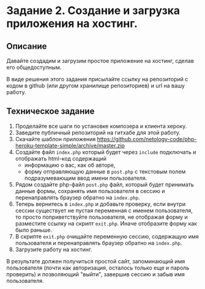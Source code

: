 # Задание 2.  Создание и загрузка приложения на хостинг.  

## Описание

Давайте создадим и загрузим простое приложение на хостинг, сделав его общедоступным.   

В виде решения этого задания присылайте ссылку на репозиторий с кодом в github 
(или другом хранилище репозиториев) и url на вашу работу. 

## Техническое задание
1. Проделайте все шаги по установке композера и клиента хероку. 
1. Заведите публичный репозиторий на гитхабе для этой работу.
1. Скачайте шаблон приложения https://github.com/netology-code/php-heroku-template-simple/archive/master.zip 
1. Создайте файл `index.php` который будет через `include` подключать и отображать html-код содержащий
    * информацию о вас, как об авторе, 
    * форму отправляющую данные в `post.php` с текстовым полем подразумевающим ввод имени пользователя. 
1. Рядом создайте php-файл `post.php` файл, который будет принимать данные формы, 
   сохранять имя пользователя в сессию и перенаправлять браузер обратно на `index.php`.
1. Теперь вернитесь в `index.php` и добавьте проверку, если внутри сессии существует
  не пустая переменная с именем пользователя, то просто поприветствуйте пользователя, 
  не отображая форму и разместите ссылку на скрипт `exit.php`. 
  Иначе отобразите форму как было раньше.
1. В скрипте `exit.php` очищайте переменную сессию, содержащую имя пользователя 
   и перенаправлять браузер обратно на `index.php`.
1. Загрузите работу на хостинг. 

В результате должен получиться простой сайт, запоминающий имя пользователя (почти как авторизация, 
осталось только еще и пароль проверить) и позволяющий "выйти", завершив сессию и забыв имя пользователя. 
